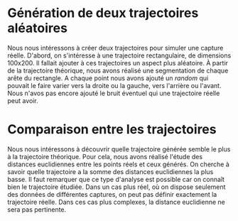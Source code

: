 # Génération de deux trajectoires aléatoires

Nous nous intéressons à créer deux trajectoires pour simuler une capture réelle. D'abord, on s'intéresse à une trajectoire rectangulaire, de dimensions 100x200.
Il fallait ajouter à ces trajectoires un aspect plus aléatoire. À partir de la trajectoire théorique, nous avons réalisé une segmentation de chaque arête du rectangle.
A chaque point nous avons ajouté un *random* qui pouvait le faire varier vers la droite ou la gauche, vers l'arrière ou l'avant. 
Nous n'avos pas encore ajouté le bruit éventuel qui une trajectoire réelle peut avoir. 

# Comparaison entre les trajectoires

Nous nous intéressons à découvrir quelle trajectoire générée semble le plus à la trajectoire théorique. Pour cela, nous avons réalisé l'étude des distances euclidiennes entre les points réels et ceux générés. On cherche à savoir quelle trajectoire a la somme des distances euclidiennes la plus basse.
Il faut remarquer que ce type d'analyse est possible car on connaît bien le trajectoire étudiée. Dans un cas plus réel, où on dispose seulement des données de différentes captures, on peut pas définir exactement la trajectoire réelle. Dans ces cas plus complexes, la distance euclidienne ne sera pas pertinente. 

